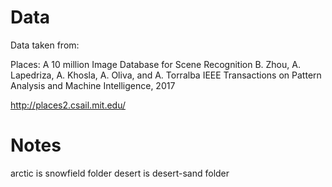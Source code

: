 # Data
Data taken from:

Places: A 10 million Image Database for Scene Recognition
B. Zhou, A. Lapedriza, A. Khosla, A. Oliva, and A. Torralba
IEEE Transactions on Pattern Analysis and Machine Intelligence, 2017

http://places2.csail.mit.edu/


# Notes
arctic is snowfield folder
desert is desert-sand folder